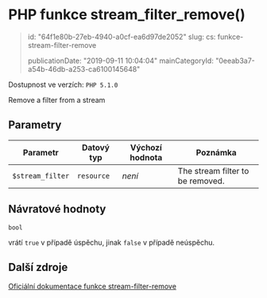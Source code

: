 PHP funkce stream_filter_remove()
=================================

> id: "64f1e80b-27eb-4940-a0cf-ea6d97de2052"
> slug:
> 	cs: funkce-stream-filter-remove
>
> publicationDate: "2019-09-11 10:04:04"
> mainCategoryId: "0eeab3a7-a54b-46db-a253-ca6100145648"

Dostupnost ve verzích: `PHP 5.1.0`

Remove a filter from a stream


Parametry
--------------

| Parametr | Datový typ | Výchozí hodnota | Poznámka |
|-----|-----|-----|-----|
| `$stream_filter` | `resource` | *není* | The stream filter to be removed. |


Návratové hodnoty
----------------

`bool`

vrátí `true` v případě úspěchu, jinak `false` v případě neúspěchu.

Další zdroje
------------

[Oficiální dokumentace funkce stream-filter-remove](https://www.php.net/manual/en/function.stream-filter-remove.php)
